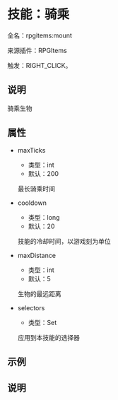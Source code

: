 # 技能：骑乘

<!-- 本文件是通过游戏内 `/rpgitem gen-wiki` 命令生成的。 -->
<!-- 请只在对应的 "beginCustomXXXX" 与 "endCustomXXXX" 间编辑。  -->
<!-- 如果您想修改技能或其属性的描述， -->
<!-- 请修改 "resources/lang/zh_CN.yml" 中对应的项。 -->

全名：rpgitems:mount

来源插件：RPGItems

触发：RIGHT_CLICK。

<!-- beginCustomHeader -->
<!-- endCustomHeader -->

## 说明

骑乘生物
<!-- beginCustomDescription -->
<!-- endCustomDescription -->

## 属性

* maxTicks

  * 类型：int
  * 默认：200

  最长骑乘时间

* cooldown

  * 类型：long
  * 默认：20

  技能的冷却时间，以游戏刻为单位

* maxDistance

  * 类型：int
  * 默认：5

  生物的最远距离

* selectors

  * 类型：Set<String>

  应用到本技能的选择器


<!-- beginCustomProperties -->
<!-- endCustomProperties -->

## 示例

<!-- beginCustomExample -->
<!-- endCustomExample -->

## 说明

<!-- beginCustomNote -->
<!-- endCustomNote -->
